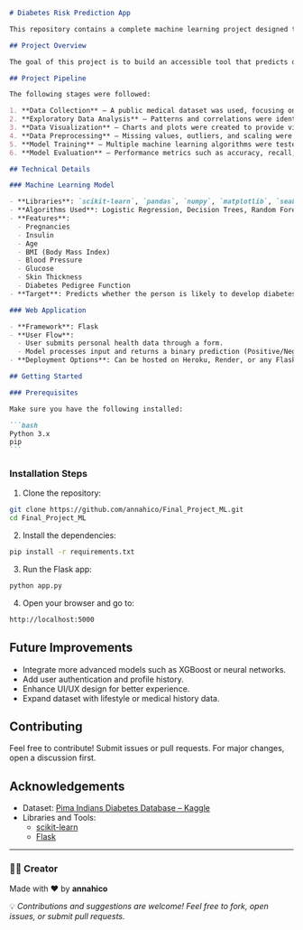 ````markdown
# Diabetes Risk Prediction App

This repository contains a complete machine learning project designed to predict the likelihood of diabetes based on individual health metrics. It includes everything from data exploration and modeling to deploying a functional web app using Flask.

## Project Overview

The goal of this project is to build an accessible tool that predicts diabetes risk using input from users. The model is embedded in a web application where users can enter clinical information and receive a prediction in real-time.

## Project Pipeline

The following stages were followed:

1. **Data Collection** – A public medical dataset was used, focusing on diabetes diagnoses.
2. **Exploratory Data Analysis** – Patterns and correlations were identified across variables.
3. **Data Visualization** – Charts and plots were created to provide visual insights.
4. **Data Preprocessing** – Missing values, outliers, and scaling were handled appropriately.
5. **Model Training** – Multiple machine learning algorithms were tested and compared.
6. **Model Evaluation** – Performance metrics such as accuracy, recall, and confusion matrix were used.

## Technical Details

### Machine Learning Model

- **Libraries**: `scikit-learn`, `pandas`, `numpy`, `matplotlib`, `seaborn`
- **Algorithms Used**: Logistic Regression, Decision Trees, Random Forest (among others)
- **Features**:
  - Pregnancies
  - Insulin
  - Age
  - BMI (Body Mass Index)
  - Blood Pressure
  - Glucose
  - Skin Thickness
  - Diabetes Pedigree Function
- **Target**: Predicts whether the person is likely to develop diabetes (Yes or No).

### Web Application

- **Framework**: Flask
- **User Flow**:
  - User submits personal health data through a form.
  - Model processes input and returns a binary prediction (Positive/Negative).
- **Deployment Options**: Can be hosted on Heroku, Render, or any Flask-compatible service.

## Getting Started

### Prerequisites

Make sure you have the following installed:

```bash
Python 3.x
pip
```
````

### Installation Steps

1. Clone the repository:

```bash
git clone https://github.com/annahico/Final_Project_ML.git
cd Final_Project_ML
```

2. Install the dependencies:

```bash
pip install -r requirements.txt
```

3. Run the Flask app:

```bash
python app.py
```

4. Open your browser and go to:

```bash
http://localhost:5000
```


## Future Improvements

- Integrate more advanced models such as XGBoost or neural networks.
- Add user authentication and profile history.
- Enhance UI/UX design for better experience.
- Expand dataset with lifestyle or medical history data.

## Contributing

Feel free to contribute! Submit issues or pull requests. For major changes, open a discussion first.

## Acknowledgements

- Dataset: [Pima Indians Diabetes Database – Kaggle](https://www.kaggle.com/datasets/johndasilva/diabetes)
- Libraries and Tools:
  - [scikit-learn](https://scikit-learn.org/)
  - [Flask](https://flask.palletsprojects.com/)

---

### 👩‍💻 Creator

Made with ❤️ by **annahico**

💡 *Contributions and suggestions are welcome! Feel free to fork, open issues, or submit pull requests.*
```
